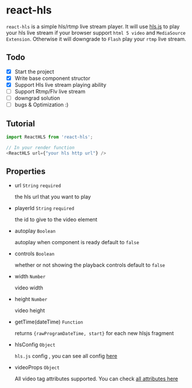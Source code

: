 # react-hls

`react-hls` is a simple hls/rtmp live stream player.
It will use [hls.js](https://github.com/dailymotion/hls.js) to play your hls live stream if your browser support `html 5 video` and `MediaSource Extension`. Otherwise it will downgrade to `Flash` play your `rtmp` live stream.

## Todo
- [x] Start the project
- [x] Write base component structor
- [x] Support Hls live stream playing ability
- [ ] Support Rtmp/Flv live stream
- [ ] downgrad solution
- [ ] bugs & Optimization :)

## Tutorial

```javascript
import ReactHLS from 'react-hls';

// In your render function
<ReactHLS url={"your hls http url"} />
```


## Properties

- url `String` `required`

    the hls url that you want to play

- playerId `String` `required`

    the id to give to the video element

- autoplay `Boolean`

    autoplay when component is ready default to `false`

- controls `Boolean`

    whether or not showing the playback controls default to `false`

- width `Number`

    video width

- height `Number`

    video height

- getTime(dateTime) `Function`

    returns `{rawProgramDateTime, start}` for each new hlsjs fragment

- hlsConfig `Object`

    `hls.js` config , you can see all config [here](https://github.com/dailymotion/hls.js/blob/master/doc/API.md#fine-tuning)

- videoProps `Object`

    All video tag attributes supported. You can check [all attributes here](https://developer.mozilla.org/en-US/docs/Web/HTML/Element/video)
